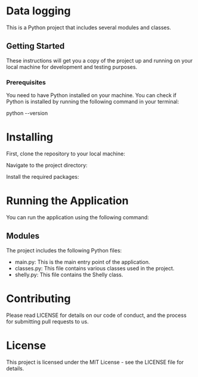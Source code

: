 # Data logging

This is a Python project that includes several modules and classes.

## Getting Started

These instructions will get you a copy of the project up and running on your local machine for development and testing purposes.

### Prerequisites

You need to have Python installed on your machine. You can check if Python is installed by running the following command in your terminal:

python --version

# Installing
First, clone the repository to your local machine:

Navigate to the project directory:

Install the required packages:

# Running the Application
You can run the application using the following command:

## Modules
The project includes the following Python files:

- main.py: This is the main entry point of the application.
- classes.py: This file contains various classes used in the project.
- shelly.py: This file contains the Shelly class.

# Contributing
Please read LICENSE for details on our code of conduct, and the process for submitting pull requests to us.

# License
This project is licensed under the MIT License - see the LICENSE file for details.